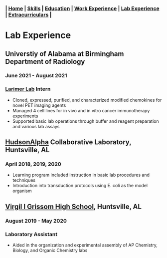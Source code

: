 ### | [Home](/Patrick-Gamble/index) | [Skills](/Patrick-Gamble/skills) | [Education](/Patrick-Gamble/education) | [Work Experience](/Patrick-Gamble/work-experience) | [Lab Experience](/Patrick-Gamble/lab-experience) | [Extracurriculars](/Patrick-Gamble/extracurriculars) |

# Lab Experience
## **Universtiy of Alabama at Birmingham Department of Radiology**
### June 2021 - August 2021
### **[Larimer Lab](https://thelarimerlab.com/) Intern**
-	Cloned, expressed, purified, and characterized modified chemokines for novel PET imaging agents
- Managed 4 cell lines for in vivo and in vitro cancer immunotherapy experiments
- Supported basic lab operations through buffer and reagent preparation and various lab assays

## **[HudsonAlpha](https://www.hudsonalpha.org/) Collaborative Laboratory, Huntsville, AL**
### April 2018, 2019, 2020
-	Learning program included instruction in basic lab procedures and techniques
-	Introduction into transduction protocols using E. coli as the model organism

## **[Virgil I Grissom High School](https://www.huntsvillecityschools.org/schools/grissom-high-school), Huntsville, AL**
### August 2019 - May 2020
### **Laboratory Assistant**
- Aided in the organization and experimental assembly of AP Chemistry, Biology, and Organic Chemistry labs
